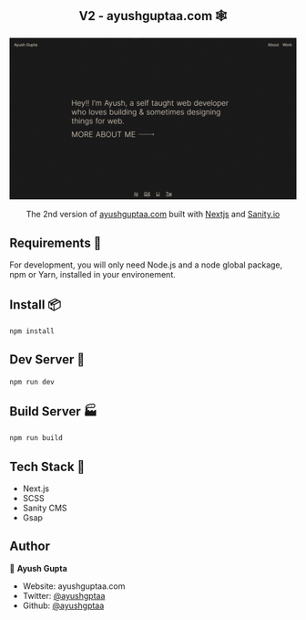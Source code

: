 <!-- @format -->

<h2 align="center"> V2 - ayushguptaa.com 🕸</h2>

![Ayush Gupta](public/Homepage.png)

<p align="center">
  The 2nd version of <a href="https://ayushguptaa.com" target="_blank">ayushguptaa.com</a> built with <a href="https://www.nextjs.org/" target="_blank">Nextjs</a> and <a href="https://sanity.io/" target="_blank">Sanity.io</a>
</p>

## Requirements 🚀

For development, you will only need Node.js and a node global package, npm or Yarn, installed in your environement.

## Install 📦

```sh
npm install
```

## Dev Server 🔌

```sh
npm run dev
```

## Build Server 🏭

```sh
npm run build
```
##  Tech Stack 🔮
- Next.js
- SCSS
- Sanity CMS
- Gsap

## Author

👤 **Ayush Gupta**

-   Website: ayushguptaa.com
-   Twitter: [@ayushgptaa](https://twitter.com/ayushgptaa)
-   Github: [@ayushgptaa](https://github.com/ayushgptaa)
